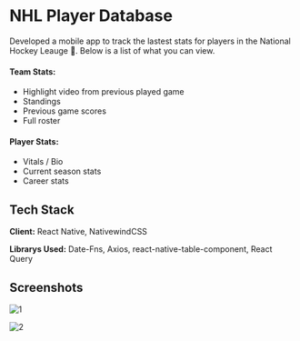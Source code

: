 
# NHL Player Database

Developed a mobile app to track the lastest stats for players in the National Hockey Leauge 🏒. Below is a list of what you can view.

#### Team Stats: 
- Highlight video from previous played game
- Standings
- Previous game scores
- Full roster

#### Player Stats:
- Vitals / Bio
- Current season stats
- Career stats



## Tech Stack

**Client:** React Native, NativewindCSS

**Librarys Used:** Date-Fns, Axios, react-native-table-component, React Query


## Screenshots

![1](https://user-images.githubusercontent.com/85086293/203212827-546a7c6d-af44-4e3b-9461-71f3b559879f.jpg)


![2](https://user-images.githubusercontent.com/85086293/203212847-3c77df9a-5b5a-4da7-9391-e40d647b8141.jpg)

